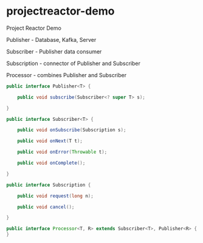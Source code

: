 # projectreactor-demo
Project Reactor Demo

Publisher - Database, Kafka, Server

Subscriber - Publisher data consumer

Subscription - connector of Publisher and Subscriber

Processor - combines Publisher and Subscriber

```java
public interface Publisher<T> {

    public void subscribe(Subscriber<? super T> s);

}
```

```java
public interface Subscriber<T> {

    public void onSubscribe(Subscription s);

    public void onNext(T t);

    public void onError(Throwable t);

    public void onComplete();

}
```

```java
public interface Subscription {

    public void request(long n);

    public void cancel();

}
```

```java
public interface Processor<T, R> extends Subscriber<T>, Publisher<R> {
}
```